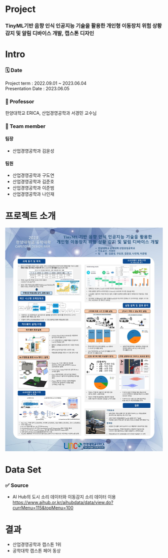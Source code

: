 # Project
### TinyML기반 음향 인식 인공지능 기술을 활용한 개인형 이동장치 위험 상황 감지 및 알림 디바이스 개발, 캡스톤 디자인
 
# Intro 
### 🗓️ Date 
Project term : 2022.09.01 ~ 2023.06.04 </br>
Presentation Date : 2023.06.05 </br>
### :man: Professor 
  한양대학교 ERICA, 산업경영공학과 서경민 교수님 
### 👥 Team member 
#### 팀장
  * 산업경영공학과 김윤성
#### 팀원
  * 산업경영공학과 구도연
  * 산업경영공학과 김준호
  * 산업경영공학과 이준범
  * 산업경영공학과 나인재

# 프로젝트 소개

<img src="./image/캡스톤_산업경영공학과_(IME STUDIO)_1.jpg">


# Data Set 
### ✅ Source 
- AI Hub의 도시 소리 데이터와 이동감지 소리 데이터 이용 <br>
https://www.aihub.or.kr/aihubdata/data/view.do?currMenu=115&topMenu=100 <br/>


# 결과
- 산업경영공학과 캡스톤 1위
- 공학대학 캡스톤 페어 동상
